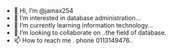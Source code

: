 - 👋 Hi, I’m @jamax254
- 👀 I’m interested in database administration...
- 🌱 I’m currently learning information technology...
- 💞️ I’m looking to collaborate on ..the field of database.
- 📫 How to reach me . phone 0113149476..

<!---
jamax254/jamax254 is a ✨ special ✨ repository because its `README.md` (this file) appears on your GitHub profile.
You can click the Preview link to take a look at your changes.
--->
